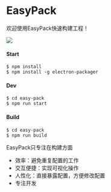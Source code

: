 # EasyPack

欢迎使用EasyPack快速构建工程！

![](http://ww1.sinaimg.cn/large/63885f75ly1frh6f0fpmfg20g80mqguf.gif)

#### Start

```
$ npm install
$ npm install -g electron-packager
```



#### Dev

```
$ cd easy-pack
$ npm run start
```



#### Build

```
$ cd easy-pack
$ npm run build
```



EasyPack只专注在构建方面

- 效率：避免重复配置的工作
- 交互便捷：实现可视化操作
- 人性化：直接暴露配置，方便修改配置
- 专注开发


